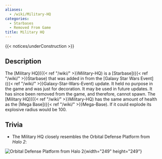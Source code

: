 ```yaml
---
aliases:
  - /wiki/Military-HQ
categories:
  - Starbases
  - Removed From Game
title: Military HQ
---
```


{{< notices/underConstruction >}}

## Description

The [Military HQ]({{< ref "/wiki/" >}}Military-HQ) is a [Starbase]({{< ref "/wiki/" >}}Starbase) that was added in from the [Galaxy Star Wars Event]({{< ref "/wiki/" >}}Galaxy-Star-Wars-Event) update. It held no purpose in the game and was just for decoration. It may be used in future updates. It has since been removed from the game, and therefore, cannot spawn. The [Military HQ]({{< ref "/wiki/" >}}Military-HQ) has the same amount of health as the [Mega Base]({{< ref "/wiki/" >}}Mega-Base). If it could explode its explosive radius would be 100.

## Trivia

- The Military HQ closely resembles the Orbital Defense Platform from _Halo 2_:

![Orbital Defense Platform from *Halo
2*](Index.2.jpg "Orbital Defense Platform from Halo 2"){width="249" height="249"}
